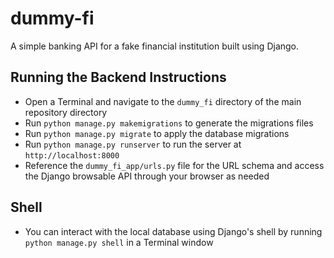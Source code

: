 # dummy-fi
A simple banking API for a fake financial institution built using Django.

## Running the Backend Instructions
- Open a Terminal and navigate to the `dummy_fi` directory of the main repository directory
- Run `python manage.py makemigrations` to generate the migrations files
- Run `python manage.py migrate` to apply the database migrations
- Run `python manage.py runserver` to run the server at `http://localhost:8000`
- Reference the `dummy_fi_app/urls.py` file for the URL schema and access the Django browsable API through your browser as needed

## Shell
- You can interact with the local database using Django's shell by running `python manage.py shell` in a Terminal window